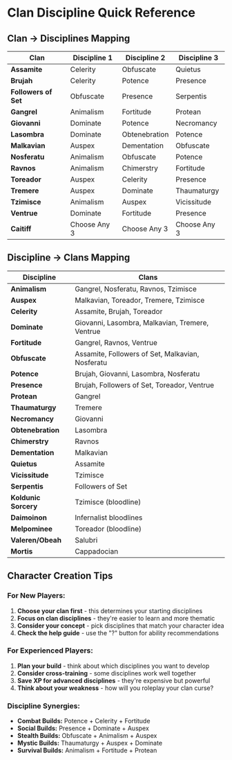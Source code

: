# Clan Discipline Quick Reference

## **Clan → Disciplines Mapping**

| Clan | Discipline 1 | Discipline 2 | Discipline 3 |
|------|-------------|-------------|-------------|
| **Assamite** | Celerity | Obfuscate | Quietus |
| **Brujah** | Celerity | Potence | Presence |
| **Followers of Set** | Obfuscate | Presence | Serpentis |
| **Gangrel** | Animalism | Fortitude | Protean |
| **Giovanni** | Dominate | Potence | Necromancy |
| **Lasombra** | Dominate | Obtenebration | Potence |
| **Malkavian** | Auspex | Dementation | Obfuscate |
| **Nosferatu** | Animalism | Obfuscate | Potence |
| **Ravnos** | Animalism | Chimerstry | Fortitude |
| **Toreador** | Auspex | Celerity | Presence |
| **Tremere** | Auspex | Dominate | Thaumaturgy |
| **Tzimisce** | Animalism | Auspex | Vicissitude |
| **Ventrue** | Dominate | Fortitude | Presence |
| **Caitiff** | Choose Any 3 | Choose Any 3 | Choose Any 3 |

## **Discipline → Clans Mapping**

| Discipline | Clans |
|------------|-------|
| **Animalism** | Gangrel, Nosferatu, Ravnos, Tzimisce |
| **Auspex** | Malkavian, Toreador, Tremere, Tzimisce |
| **Celerity** | Assamite, Brujah, Toreador |
| **Dominate** | Giovanni, Lasombra, Malkavian, Tremere, Ventrue |
| **Fortitude** | Gangrel, Ravnos, Ventrue |
| **Obfuscate** | Assamite, Followers of Set, Malkavian, Nosferatu |
| **Potence** | Brujah, Giovanni, Lasombra, Nosferatu |
| **Presence** | Brujah, Followers of Set, Toreador, Ventrue |
| **Protean** | Gangrel |
| **Thaumaturgy** | Tremere |
| **Necromancy** | Giovanni |
| **Obtenebration** | Lasombra |
| **Chimerstry** | Ravnos |
| **Dementation** | Malkavian |
| **Quietus** | Assamite |
| **Vicissitude** | Tzimisce |
| **Serpentis** | Followers of Set |
| **Koldunic Sorcery** | Tzimisce (bloodline) |
| **Daimoinon** | Infernalist bloodlines |
| **Melpominee** | Toreador (bloodline) |
| **Valeren/Obeah** | Salubri |
| **Mortis** | Cappadocian |

## **Character Creation Tips**

### **For New Players:**
1. **Choose your clan first** - this determines your starting disciplines
2. **Focus on clan disciplines** - they're easier to learn and more thematic
3. **Consider your concept** - pick disciplines that match your character idea
4. **Check the help guide** - use the "?" button for ability recommendations

### **For Experienced Players:**
1. **Plan your build** - think about which disciplines you want to develop
2. **Consider cross-training** - some disciplines work well together
3. **Save XP for advanced disciplines** - they're expensive but powerful
4. **Think about your weakness** - how will you roleplay your clan curse?

### **Discipline Synergies:**
- **Combat Builds:** Potence + Celerity + Fortitude
- **Social Builds:** Presence + Dominate + Auspex
- **Stealth Builds:** Obfuscate + Animalism + Auspex
- **Mystic Builds:** Thaumaturgy + Auspex + Dominate
- **Survival Builds:** Animalism + Fortitude + Protean

